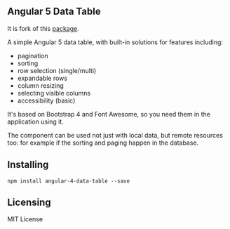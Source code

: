 ## Angular 5 Data Table

It is fork of this [package](https://github.com/MIt9/angular-4-data-table).

A simple Angular 5 data table, with built-in solutions for features including:

* pagination
* sorting
* row selection (single/multi)
* expandable rows
* column resizing
* selecting visible columns
* accessibility (basic)

It's based on Bootstrap 4 and Font Awesome, so you need them in the application using it.

The component can be used not just with local data, but remote resources too: for example if the sorting and paging happen in the database.

## Installing
`npm install angular-4-data-table --save`

## Licensing
MIT License
